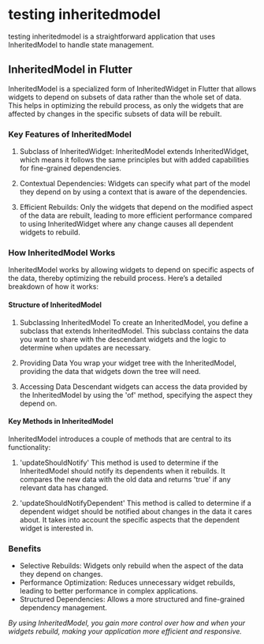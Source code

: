 # testing inheritedmodel

testing inheritedmodel is a straightforward application that uses InheritedModel to handle state management.

## InheritedModel in Flutter

InheritedModel is a specialized form of InheritedWidget in Flutter that allows widgets to depend on subsets of data rather than the whole set of data. This helps in optimizing the rebuild process, as only the widgets that are affected by changes in the specific subsets of data will be rebuilt.

### Key Features of InheritedModel

1. Subclass of InheritedWidget:
InheritedModel extends InheritedWidget, which means it follows the same principles but with added capabilities for fine-grained dependencies.

2. Contextual Dependencies:
Widgets can specify what part of the model they depend on by using a context that is aware of the dependencies.

3. Efficient Rebuilds:
Only the widgets that depend on the modified aspect of the data are rebuilt, leading to more efficient performance compared to using InheritedWidget where any change causes all dependent widgets to rebuild.

### How InheritedModel Works

InheritedModel works by allowing widgets to depend on specific aspects of the data, thereby optimizing the rebuild process. Here’s a detailed breakdown of how it works:

#### Structure of InheritedModel

1. Subclassing InheritedModel
To create an InheritedModel, you define a subclass that extends InheritedModel. This subclass contains the data you want to share with the descendant widgets and the logic to determine when updates are necessary.

2. Providing Data
You wrap your widget tree with the InheritedModel, providing the data that widgets down the tree will need.

3. Accessing Data
Descendant widgets can access the data provided by the InheritedModel by using the 'of' method, specifying the aspect they depend on.

#### Key Methods in InheritedModel
InheritedModel introduces a couple of methods that are central to its functionality:

1. 'updateShouldNotify'
This method is used to determine if the InheritedModel should notify its dependents when it rebuilds. It compares the new data with the old data and returns 'true' if any relevant data has changed.

2. 'updateShouldNotifyDependent'
This method is called to determine if a dependent widget should be notified about changes in the data it cares about. It takes into account the specific aspects that the dependent widget is interested in.

### Benefits

- Selective Rebuilds: Widgets only rebuild when the aspect of the data they depend on changes.
- Performance Optimization: Reduces unnecessary widget rebuilds, leading to better performance in complex applications.
- Structured Dependencies: Allows a more structured and fine-grained dependency management.

*By using InheritedModel, you gain more control over how and when your widgets rebuild, making your application more efficient and responsive.*